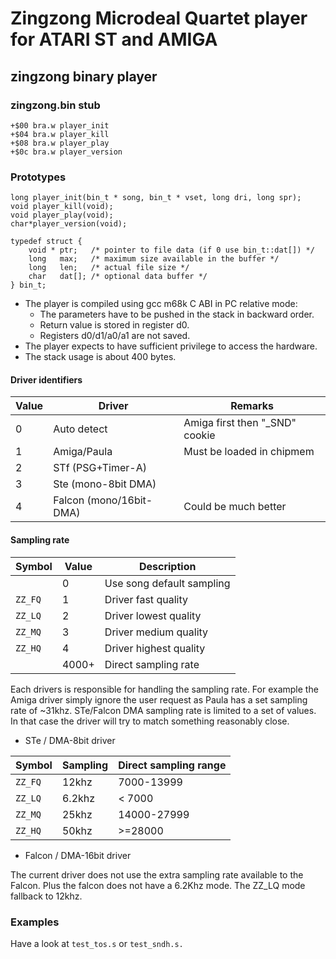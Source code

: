 # Zingzong Microdeal Quartet player for ATARI ST and AMIGA

## zingzong binary player


### zingzong.bin stub

	+$00 bra.w player_init
	+$04 bra.w player_kill
	+$08 bra.w player_play
	+$0c bra.w player_version


### Prototypes

	long player_init(bin_t * song, bin_t * vset, long dri, long spr);
	void player_kill(void);
	void player_play(void);
	char*player_version(void);

	typedef struct {
		void * ptr;   /* pointer to file data (if 0 use bin_t::dat[]) */
		long   max;   /* maximum size available in the buffer */
		long   len;   /* actual file size */
		char   dat[]; /* optional data buffer */
	} bin_t;

 * The player is compiled using gcc m68k C ABI in PC relative mode:
   * The parameters have to be pushed in the stack in backward order.
   * Return value is stored in register d0.
   * Registers d0/d1/a0/a1 are not saved.
 * The player expects to have sufficient privilege to access the hardware.
 * The stack usage is about 400 bytes.


#### Driver identifiers

 |  Value |           Driver         |             Remarks            |
 |--------|--------------------------|--------------------------------|
 |    0   |  Auto detect             | Amiga first then "_SND" cookie |
 |    1   |  Amiga/Paula             | Must be loaded in chipmem      |
 |    2   |  STf (PSG+Timer-A)       |                                |
 |    3   |  Ste (mono-8bit DMA)     |                                |
 |    4   |  Falcon (mono/16bit-DMA) | Could be much better           |


#### Sampling rate

 | Symbol  | Value |       Description           |
 |---------|-------|-----------------------------|
 |         |   0   |  Use song default sampling  |
 | `ZZ_FQ` |   1   |  Driver fast quality        |
 | `ZZ_LQ` |   2   |  Driver lowest quality      |
 | `ZZ_MQ` |   3   |  Driver medium quality      |
 | `ZZ_HQ` |   4   |  Driver highest quality     |
 |         | 4000+ |  Direct sampling rate       |

 Each drivers is responsible for handling the sampling rate. For
 example the Amiga driver simply ignore the user request as Paula has
 a set sampling rate of ~31khz. STe/Falcon DMA sampling rate is
 limited to a set of values. In that case the driver will try to match
 something reasonably close.

 * STe / DMA-8bit driver

 | Symbol  | Sampling | Direct sampling range      |
 |---------|----------|----------------------------|
 | `ZZ_FQ` |  12khz   | 7000-13999                 |
 | `ZZ_LQ` |  6.2khz  | < 7000                     |
 | `ZZ_MQ` |  25khz   | 14000-27999                |
 | `ZZ_HQ` |  50khz   | >=28000                    |

 * Falcon / DMA-16bit driver

 The current driver does not use the extra sampling rate available to
 the Falcon. Plus the falcon does not have a 6.2Khz mode. The ZZ_LQ
 mode fallback to 12khz.

### Examples

 Have a look at `test_tos.s` or `test_sndh.s.`
